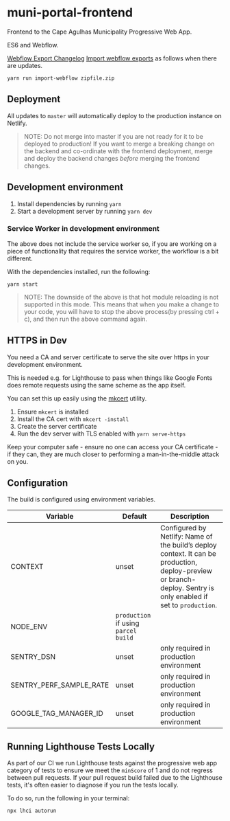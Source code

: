 # muni-portal-frontend

Frontend to the Cape Agulhas Municipality Progressive Web App.

ES6 and Webflow.

[Webflow Export Changelog](https://app.gitbook.com/@openup/s/cape-agulhas-app/design-system/webflow-exports)
[Import webflow exports](https://www.npmjs.com/package/import-webflow-export) as follows when there are updates.

    yarn run import-webflow zipfile.zip


## Deployment 

All updates to `master` will automatically deploy to the production instance on Netlify.

> NOTE: Do not merge into master if you are not ready for it to be deployed to production! 
If you want to merge a breaking change on the backend and co-ordinate with the frontend deployment, 
merge and deploy the backend changes _before_ merging the frontend changes.

## Development environment

1. Install dependencies by running `yarn`
2. Start a development server by running `yarn dev`

### Service Worker in development environment

The above does not include the service worker so, if you are working on a piece of functionality that requires the service worker, the workflow is a bit different.

With the dependencies installed, run the following:

```
yarn start
```

> NOTE: The downside of the above is that hot module reloading is not supported in this mode. This means that when you make a change to your code, you will have to stop the above process(by pressing ctrl + c), and then run the above command again.

## HTTPS in Dev

You need a CA and server certificate to serve the site over https in your
development environment.

This is needed e.g. for Lighthouse to pass when things like Google Fonts
does remote requests using the same scheme as the app itself.

You can set this up easily using the [mkcert](https://mkcert.org/) utility.

1. Ensure `mkcert` is installed
2. Install the CA cert with `mkcert -install`
3. Create the server certificate
4. Run the dev server with TLS enabled with `yarn serve-https`

Keep your computer safe - ensure no one can access your CA certificate - if they
can, they are much closer to performing a man-in-the-middle attack on you.

## Configuration

The build is configured using environment variables.

| Variable                | Default                              | Description                                                                                                                                                      |
| ----------------------- | ------------------------------------ | ---------------------------------------------------------------------------------------------------------------------------------------------------------------- |
| CONTEXT                 | unset                                | Configured by Netlify: Name of the build’s deploy context. It can be production, deploy-preview or branch-deploy. Sentry is only enabled if set to `production`. |
| NODE_ENV                | `production` if using `parcel build` |                                                                                                                                                                  |
| SENTRY_DSN              | unset                                | only required in production environment                                                                                                                          |
| SENTRY_PERF_SAMPLE_RATE | unset                                | only required in production environment                                                                                                                          |
| GOOGLE_TAG_MANAGER_ID   | unset                                | only required in production environment                                                                                                                          |

## Running Lighthouse Tests Locally

As part of our CI we run Lighthouse tests against the progressive web app category of tests to ensure we meet the `minScore` of 1 and do not regress between pull requests. If your pull request build failed due to the Lighthouse tests, it's often easier to diagnose if you run the tests locally.

To do so, run the following in your terminal:

```
npx lhci autorun
```
